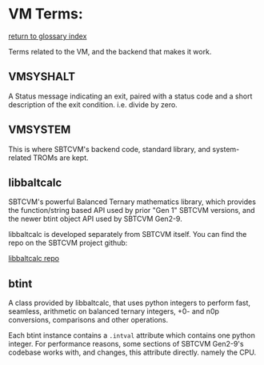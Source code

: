# VM Terms:
[return to glossary index](glossary.md)

Terms related to the VM, and the backend that makes it work.
## VMSYSHALT
A Status message indicating an exit, paired with a status code and a short
description of the exit condition. i.e. divide by zero.

## VMSYSTEM
This is where SBTCVM's backend code, standard library, and system-related TROMs are kept.

## libbaltcalc
SBTCVM's powerful Balanced Ternary mathematics library, which provides the
function/string based API used by prior "Gen 1" SBTCVM versions, and the newer
btint object API used by SBTCVM Gen2-9.

libbaltcalc is developed separately from SBTCVM itself. You can find the
repo on the SBTCVM project github:

[libbaltcalc repo](https://github.com/SBTCVM/libbaltcalc)

## btint
A class provided by libbaltcalc, that uses python integers to perform fast,
seamless, arithmetic on balanced ternary integers, +0- and n0p conversions,
comparisons and other operations. 

Each btint instance contains a `.intval`
attribute which contains one python integer. For performance reasons, some
sections of SBTCVM Gen2-9's codebase works with, and changes, this attribute
directly. namely the CPU.